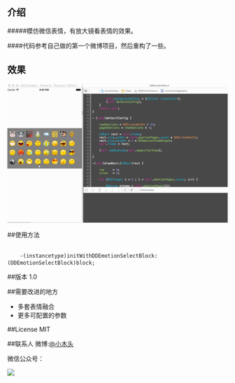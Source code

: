 ## 介绍

#####模仿微信表情，有放大镜看表情的效果。

####代码参考自己做的第一个微博项目，然后重构了一些。



## 效果

![Masonry](https://github.com/lcddhr/DDEmotionView/blob/master/resource/DDEmotion.gif)


##使用方法
````
	
	-(instancetype)initWithDDEmotionSelectBlock:(DDEmotionSelectBlock)block;
````

##版本
1.0

##需要改进的地方

+	多套表情融合
+	更多可配置的参数

##License
MIT

##联系人
微博:[@小木头](http://weibo.com/329096966)

微信公众号：

![](http://7i7ht3.com1.z0.glb.clouddn.com/二维码_12.jpg)